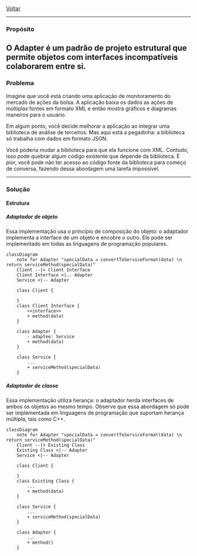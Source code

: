 [Voltar](../../README.md)

---
### Propósito
O Adapter é um padrão de projeto estrutural que permite objetos com interfaces incompatíveis colaborarem entre si.
---
### Problema
Imagine que você está criando uma aplicação de monitoramento do mercado de ações da bolsa. A aplicação baixa os dados as ações de múltiplas fontes em formato XML e então mostra gráficos e diagramas maneiros para o usuário.

Em algum ponto, você decide melhorar a aplicação ao integrar uma biblioteca de análise de terceiros. Mas aqui está a pegadinha: a biblioteca só trabalha com dados em formato JSON.

Você poderia mudar a biblioteca para que ela funcione com XML. Contudo, isso pode quebrar algum código existente que depende da biblioteca. E pior, você pode não ter acesso ao código fonte da biblioteca para começo de conversa, fazendo dessa abordagem uma tarefa impossível.

---
### Solução

#### Estrutura

##### *Adaptador de objeto*
Essa implementação usa o princípio de composição do objeto: o adaptador implementa a interface de um objeto e encobre o outro. Ele pode ser implementado em todas as linguagens de programação populares.

```mermaid
classDiagram
    note for Adapter "specialData = convertToServiceFormat(data) \n return serviceMethod(specialData)"
    Client --|> Client Interface
    Client Interface <|.. Adapter 
    Service <|-- Adapter

    class Client {

    }
    class Client Interface {
        <<interface>>
        + method(data)
    }

    class Adapter {
        - adaptee: Service
        + method(data)
    }

    class Service {
        ...
        + serviceMethod(specialData)
    }
```

##### *Adaptador de classe*
Essa implementação utiliza herança: o adaptador herda interfaces de ambos os objetos ao mesmo tempo. Observe que essa abordagem só pode ser implementada em linguagens de programação que suportam herança múltipla, tais como C++.

```mermaid
classDiagram
    note for Adapter "specialData = convertToServiceFormat(data) \n return serviceMethod(specialData)"
    Client --|> Existing Class
    Existing Class <|-- Adapter 
    Service <|-- Adapter

    class Client {

    }
    class Existing Class {
        ...
        + method(data)
    }

    class Service {
        ...
        + serviceMethod(specialData)
    }

    class Adapter {
        ...
        + method()
    }
```